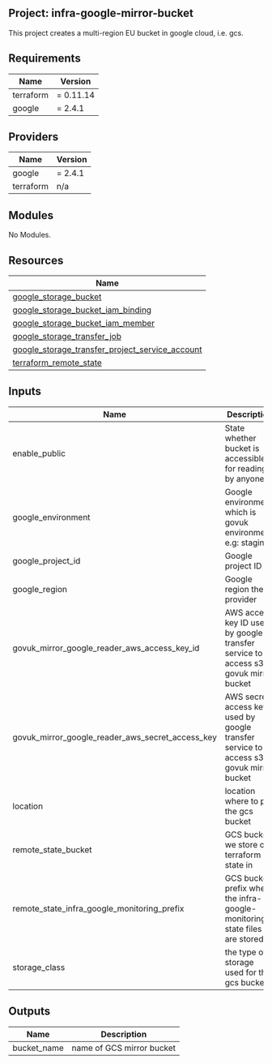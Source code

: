 ## Project: infra-google-mirror-bucket

This project creates a multi-region EU bucket in google cloud, i.e. gcs.

## Requirements

| Name | Version |
|------|---------|
| terraform | = 0.11.14 |
| google | = 2.4.1 |

## Providers

| Name | Version |
|------|---------|
| google | = 2.4.1 |
| terraform | n/a |

## Modules

No Modules.

## Resources

| Name |
|------|
| [google_storage_bucket](https://registry.terraform.io/providers/hashicorp/google/2.4.1/docs/resources/storage_bucket) |
| [google_storage_bucket_iam_binding](https://registry.terraform.io/providers/hashicorp/google/2.4.1/docs/resources/storage_bucket_iam_binding) |
| [google_storage_bucket_iam_member](https://registry.terraform.io/providers/hashicorp/google/2.4.1/docs/resources/storage_bucket_iam_member) |
| [google_storage_transfer_job](https://registry.terraform.io/providers/hashicorp/google/2.4.1/docs/resources/storage_transfer_job) |
| [google_storage_transfer_project_service_account](https://registry.terraform.io/providers/hashicorp/google/2.4.1/docs/data-sources/storage_transfer_project_service_account) |
| [terraform_remote_state](https://registry.terraform.io/providers/hashicorp/terraform/latest/docs/data-sources/remote_state) |

## Inputs

| Name | Description | Type | Default | Required |
|------|-------------|------|---------|:--------:|
| enable\_public | State whether bucket is accessible for reading by anyone | `string` | `false` | no |
| google\_environment | Google environment, which is govuk environment. e.g: staging | `string` | `""` | no |
| google\_project\_id | Google project ID | `string` | `"eu-west2"` | no |
| google\_region | Google region the provider | `string` | `"eu-west2"` | no |
| govuk\_mirror\_google\_reader\_aws\_access\_key\_id | AWS access key ID used by google transfer service to access s3 govuk mirror bucket | `string` | n/a | yes |
| govuk\_mirror\_google\_reader\_aws\_secret\_access\_key | AWS secret access key used by google transfer service to access s3 govuk mirror bucket | `string` | n/a | yes |
| location | location where to put the gcs bucket | `string` | `"eu"` | no |
| remote\_state\_bucket | GCS bucket we store our terraform state in | `string` | n/a | yes |
| remote\_state\_infra\_google\_monitoring\_prefix | GCS bucket prefix where the infra-google-monitoring state files are stored | `string` | n/a | yes |
| storage\_class | the type of storage used for the gcs bucket | `string` | `"multi_regional"` | no |

## Outputs

| Name | Description |
|------|-------------|
| bucket\_name | name of GCS mirror bucket |
